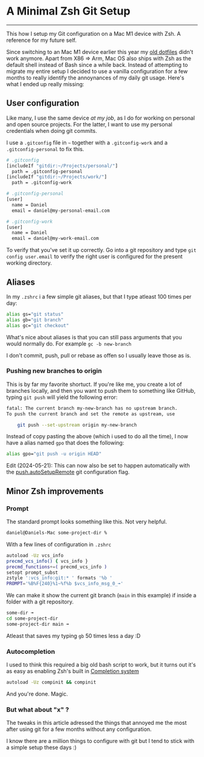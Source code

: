 # A Minimal Zsh Git Setup

---

<Intro>
This how I setup my Git configuration on a Mac M1 device with Zsh. A reference for my future self.
</Intro>

Since switching to an Mac M1 device earlier this year my [old dotfiles](https://github.com/danielstocks/dotfiles) didn't work anymore.
Apart from X86 => Arm, Mac OS also ships with Zsh as the default shell instead of Bash since a while back. Instead of attempting to migrate my entire setup I decided to use a vanilla configuration for a few months to really identify the annoynances of my daily git usage. Here's what I ended up really missing:

## User configuration

Like many, I use the same device _at my job_, as I do for working on personal and open source projects. For the latter, I want to use my personal credentials when doing git commits.

I use a `.gitconfig` file in `~` together with a `.gitconfig-work` and a `.gitconfig-personal` to fix this.

```sh
# .gitconfig
[includeIf "gitdir:~/Projects/personal/"]
  path = .gitconfig-personal
[includeIf "gitdir:~/Projects/work/"]
  path = .gitconfig-work
```

```sh
# .gitconfig-personal
[user]
  name = Daniel
  email = daniel@my-personal-email.com
```

```sh
# .gitconfig-work
[user]
  name = Daniel
  email = daniel@my-work-email.com
```

To verify that you've set it up correctly. Go into a git repository and type `git config user.email` to verify the right user is configured for the present working directory.

## Aliases

In my `.zshrc` i a few simple git aliases, but that I type atleast 100 times per day:

```sh
alias gs="git status"
alias gb="git branch"
alias gc="git checkout"
```

What's nice about aliases is that you can still pass arguments that you would normally do. For example `gc -b new-branch`

I don't commit, push, pull or rebase as offen so I usually leave those as is.

### Pushing new branches to origin

This is by far my favorite shortuct. If you're like me, you create a lot of branches locally, and then you want to push them to something like GitHub, typing `git push` will yield the following error:

```sh
fatal: The current branch my-new-branch has no upstream branch.
To push the current branch and set the remote as upstream, use

    git push --set-upstream origin my-new-branch
```

Instead of copy pasting the above (which i used to do all the time), I now have a alias named `gpo` that does the following:

```sh
alias gpo="git push -u origin HEAD"
```

Edit (2024-05-21): This can now also be set to happen automatically with the [push.autoSetupRemote](https://git-scm.com/docs/git-push#Documentation/git-push.txt-pushautoSetupRemote) git configuration flag.

## Minor Zsh improvements

### Prompt

The standard prompt looks something like this. Not very helpful.

```sh
daniel@Daniels-Mac some-project-dir %
```

With a few lines of configuration in `.zshrc`

```sh
autoload -Uz vcs_info
precmd_vcs_info() { vcs_info }
precmd_functions+=( precmd_vcs_info )
setopt prompt_subst
zstyle ':vcs_info:git:* ' formats '%b '
PROMPT='%B%F{240}%1~%f%b $vcs_info_msg_0_➟'
```

We can make it show the current git branch (`main` in this example) if inside a folder with a git repository.

```sh
some-dir ➟
cd some-project-dir
some-project-dir main ➟
```

Atleast that saves my typing `gb` 50 times less a day :D

### Autocompletion

I used to think this required a big old bash script to work, but it turns out it's as easy as enabling Zsh's built in [Completion system](https://www.csse.uwa.edu.au/programming/linux/zsh-doc/zsh_23.html)

```sh
autoload -Uz compinit && compinit
```

And you're done. Magic.

### But what about "x" ?

The tweaks in this article adressed the things that annoyed me the most after using git for a few months without any configuration.

I know there are a million things to configure with git but I tend to stick with a simple setup these days :)
